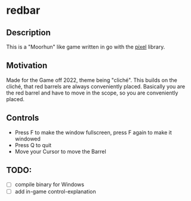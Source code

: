 # redbar
## Description
This is a "Moorhun" like game written in go with the [pixel](https://github.com/faiface/pixel) library.

## Motivation
Made for the Game off 2022, theme being "cliché". 
This builds on the cliché, that red barrels are always conveniently placed.
Basically you are the red barrel and have to move in the scope, so you are conveniently placed.

## Controls
- Press F to make the window fullscreen, press F again to make it windowed
- Press Q to quit
- Move your Cursor to move the Barrel

## TODO: 
- [ ] compile binary for Windows
- [ ] add in-game control-explanation